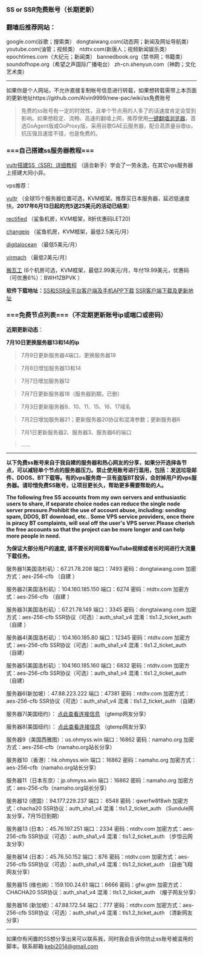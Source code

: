 ### SS or SSR免费账号（长期更新）

### 翻墙后推荐网站：

google.com(谷歌；搜索类） dongtaiwang.com(动态网；新闻及网址导航类）  youtube.com(油管；视频类）  ntdtv.com(新唐人；视频新闻娱乐类）    epochtimes.com（大纪元；新闻类）   bannedbook.org（禁书网；书籍类）   soundofhope.org（希望之声国际广播电台）
    zh-cn.shenyun.com（神韵；文化艺术类）

***


如果你是个人网站，不允许直接复制帐号信息进行转载，如果想转载需带上本页面的更新地址https://github.com/Alvin9999/new-pac/wiki/ss免费账号  

> 免费的ss账号有一定的时效性，且单个节点用的人多了的话速度肯定会受到影响。如果想稳定、流畅、高速的翻墙上网，推荐使用[一键翻墙浏览器](https://github.com/Alvin9999/new-pac/wiki)，首选GoAgent版或GoProxy版，采用谷歌GAE云服务器，配合高质量谷歌ip，抗压强且速度不错，也是免费的。

### ===自己搭建ss服务器教程===

[vultr搭建SS（SSR）详细教程](https://github.com/Alvin9999/new-pac/wiki/%E8%87%AA%E5%BB%BAss%E6%9C%8D%E5%8A%A1%E5%99%A8%E6%95%99%E7%A8%8B) （适合新手）学会了一劳永逸，在其它vps服务器上搭建大同小异。

vps推荐：

[vultr](http://www.vultr.com/?ref=7048874) （全球15个服务器位置可选，KVM框架。推荐买日本服务器，延迟低速度快。**2017年6月13日起的充5送25美元的活动已结束**） 

[rectified](https://secure.rectified.net/cart.php) （鲨鱼机房，KVM框架，8折优惠码LET20)  

[changeip](https://www.changeip.com/accounts/cart.php?gid=9) （鲨鱼机房，KVM框架，最低2.5美元/月）

[digitalocean](https://www.digitalocean.com/) （最低5美元/月）

[virmach](https://billing.virmach.com/cart.php?gid=18) （最低2美元/月）

[搬瓦工](https://bwh1.net/cart.php?a=confproduct&i=1) (6个机房可选，KVM框架，最低2.99美元/月，年付19.99美元，优惠码（可优惠6%）：BWH1ZBPVK ）

**软件下载地址：**[SS和SSR全平台客户端及手机APP下载](https://lai.yuweining.cn/archives/173)   [SSR客户端下载及更新地址](https://github.com/breakwa11/shadowsocks-rss)


### ===免费节点列表===（不定期更新账号ip或端口或密码）

**近期更新动态**：

**7月10日更换服务器13和14的ip**

> 7月9日更新服务器4端口，更换服务器19

> 7月8日增加服务器13和14

> 7月7日增加服务器12

> 7月7日更新服务器18（服务器到期，已删）

> 7月3日更新服务器9、10、11、15、16、17域名

> 7月2日增加服务器21；更新服务器20协议和混淆参数；更新服务器6

> 7月1日更新服务器2、服务器3、服务器6的端口

> ......

***

**以下免费ss账号来自于我自建的服务器和热心网友的分享，如果分开选择各节点，可以减轻单个节点的服务器压力。禁止使用账号进行滥用，包括：发送垃圾邮件、DDOS、BT下载等。有的vps服务商一旦有盗版BT投诉，会封掉用户的vps服务器。请珍惜免费SS账号，让项目更长久，帮助更多需要帮助的人。**

**The following free SS accounts from my own servers and enthusiastic users to share, if separate choice nodes can reduce the single node server pressure.Prohibit the use of account abuse, including: sending spam, DDOS, BT download, etc.. Some VPS service providers, once there is piracy BT complaints, will seal off the user's VPS server.Please cherish the free accounts so that the project can be more longer and can help more people in need.**

**为保证大部分用户的速度, 请不要长时间观看YouTube视频或者长时间进行大流量下载任务。**

服务器1(美国洛杉矶）：67.21.78.208 端口：7493 密码：dongtaiwang.com 加密方式：aes-256-cfb   （自建 ）

服务器2(美国洛杉矶）：104.160.185.150 端口：6274 密码：ntdtv.com 加密方式：aes-256-cfb   （自建 ）

服务器3(美国洛杉矶）：67.21.78.149 端口：3345 密码：dongtaiwang.com  加密方式：aes-256-cfb  SSR协议（可选）：auth_sha1_v4  混淆：tls1.2_ticket_auth  （自建 ）

服务器4(美国洛杉矶）：104.160.185.80  端口：12345  密码：ntdtv.com   加密方式：aes-256-cfb   SSR协议（可选）：auth_sha1_v4  混淆：tls1.2_ticket_auth （自建）

服务器5(美国洛杉矶）：104.160.185.160  端口：6832  密码：ntdtv.com  加密方式：aes-256-cfb    SSR协议（可选）：auth_sha1_v4  混淆：tls1.2_ticket_auth （自建）

服务器6(新加坡）：47.88.223.222  端口：47381  密码：ntdtv.com  加密方式：aes-256-cfb    SSR协议（可选）：auth_sha1_v4  混淆：tls1.2_ticket_auth （自建）

服务器7(美国纽约）： [点此查看连接信息](https://github.com/candy2107/new-pac/blob/ss/data/ss1.md) （gtemp网友分享）

服务器8(美国纽约）： [点此查看连接信息](https://github.com/candy2107/new-pac/blob/ss/data/ss2.md) （gtemp网友分享）

服务器9（美国西雅图）：us.ohmyss.win  端口：16862  密码：namaho.org  加密方式：aes-256-cfb（namaho.org站长分享）

服务器10（香港）：hk.ohmyss.win  端口：16862  密码：namaho.org  加密方式：aes-256-cfb（namaho.org站长分享）

服务器11（日本东京）：jp.ohmyss.win  端口：16862  密码：namaho.org  加密方式：aes-256-cfb（namaho.org站长分享）

服务器12 (德国）：94.177.229.237   端口： 6548  密码：qwerfw8f8wh   加密方式：chacha20   SSR协议：auth_sha1_v4  混淆：tls1.2_ticket_auth （Sundule网友分享，7月15日到期）

服务器13 (日本）：45.76.197.251  端口：2334 密码：ntdtv.com  加密方式：aes-256-cfb  SSR协议（可选）：auth_sha1_v4  混淆：tls1.2_ticket_auth （步惊云网友分享）

服务器14 (日本）：45.76.50.152  端口：876  密码：ntdtv.com  加密方式：aes-256-cfb  SSR协议（可选）：auth_sha1_v4  混淆：tls1.2_ticket_auth （自由飞翔网友分享）

服务器15 (维也纳）：159.100.24.61  端口：6666  密码：gfw.gtm  加密方式：CHACHA20  SSR协议：auth_sha1_v4  混淆：tls1.2_ticket_auth （瘤子网友分享）

服务器16 (新加坡）：47.88.172.54  端口：777  密码：ntdtv.com  加密方式：aes-256-cfb  SSR协议（可选）：auth_sha1_v4  混淆：tls1.2_ticket_auth （清新网友分享）

***

如果你有闲置的SS想分享出来可以联系我，同时我会告诉你防止ss账号被滥用的脚本。联系邮箱:kebi2014@gmail.com 